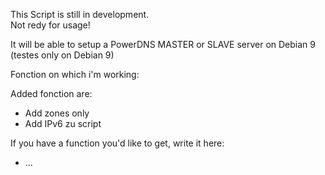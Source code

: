 This Script is still in development.<br />
Not redy for usage!

It will be able to setup a PowerDNS MASTER or SLAVE server on Debian 9 (testes only on Debian 9)<br />

Fonction on which i'm working:<br />


Added fonction are:<br />
* Add zones only 
* Add IPv6 zu script

If you have a function you'd like to get, write it here:<br />
* ...
